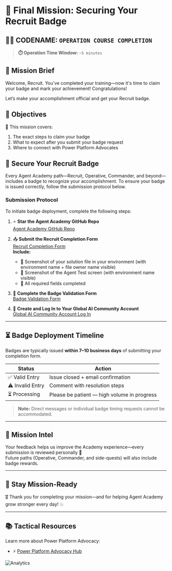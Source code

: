 # 🚨 Final Mission: Securing Your Recruit Badge

## 🕵️‍♂️ CODENAME: `OPERATION COURSE COMPLETION`

> **⏱️ Operation Time Window:** `~5 minutes`  

## 🎯 Mission Brief

Welcome, Recruit. You've completed your training—now it's time to claim your badge and mark your achievement! Congratulations!  

Let’s make your accomplishment official and get your Recruit badge.

## 🔎 Objectives

📖 This mission covers:

1. The exact steps to claim your badge
1. What to expect after you submit your badge request
1. Where to connect with Power Platform Advocates

## 🏅 Secure Your Recruit Badge

Every Agent Academy path—Recruit, Operative, Commander, and beyond—includes a badge to recognize your accomplishment. To ensure your badge is issued correctly, follow the submission protocol below.

### Submission Protocol

To initiate badge deployment, complete the following steps:

1. ⭐ **Star the Agent Academy GitHub Repo**  
   [Agent Academy GitHub Repo](https://github.com/microsoft/agent-academy)

1. 📤 **Submit the Recruit Completion Form**  
   [Recruit Completion Form](https://aka.ms/agent-academy-recruit/badge)  
   **Include:**
      * 📸 Screenshot of your solution file in your environment (with environment name + file owner name visible)
      * 📸 Screenshot of the Agent Test screen (with environment name visible)
      * 📝 All required fields completed

1. 🧾 **Complete the Badge Validation Form**  
   [Badge Validation Form](https://aka.ms/agent-academy-recruit/form)

1. 🔐 **Create and Log In to Your Global AI Community Account**  
   [Global AI Community Account Log In](https://globalai.community/auth/login)

---

## ⏳ Badge Deployment Timeline

Badges are typically issued **within 7–10 business days** of submitting your completion form.

| Status           | Action                                    |
|------------------|-------------------------------------------|
| ✅ Valid Entry   | Issue closed + email confirmation         |
| ⚠️ Invalid Entry | Comment with resolution steps             |
| ⏳ Processing    | Please be patient — high volume in progress |

> **Note:** Direct messages or individual badge timing requests cannot be accommodated.

---

## 🧠 Mission Intel

Your feedback helps us improve the Academy experience—every submission is reviewed personally 💖  
Future paths (Operative, Commander, and side-quests) will also include badge rewards.

---

## 📡 Stay Mission-Ready

🎖 Thank you for completing your mission—and for helping Agent Academy grow stronger every day! 💥

---

## 📚 Tactical Resources

Learn more about Power Platform Advocacy:

* ⚡ [Power Platform Advocacy Hub](https://aka.ms/power-advocates)

<!-- markdownlint-disable-next-line MD033 -->
<img src="https://m365-visitor-stats.azurewebsites.net/agent-academy/recruit/final-mission" alt="Analytics" />

